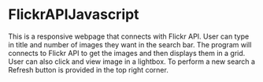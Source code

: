 ﻿# FlickrAPIJavascript
 This is a responsive webpage that connects with Flickr API. User can type in title and number of images they want in the search bar. The program will connects to Flickr API to get the images and then displays them in a grid. User can also click and view image in a lightbox. To perform a new search a Refresh button is provided in the top right corner. 

